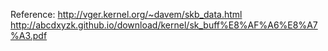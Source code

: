 Reference:
  http://vger.kernel.org/~davem/skb_data.html
  http://abcdxyzk.github.io/download/kernel/sk_buff%E8%AF%A6%E8%A7%A3.pdf
